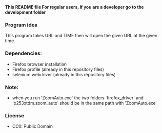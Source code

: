 **This README file For regular users, If you are a developer go to the development folder**
### Program idea

This program takes URL and TIME then will open the given URL at the given time

### Dependencies:
- Firefox browser installation
- Firefox profile (already in this repository files)
- selenium webdriver (already in this repository files)


### Note:
- when you run 'ZoomAuto.exe' the two folders 'firefox_driver' and 'o253xtdm.zoom_auto' should be in the same path with 'ZoomAuto.exe' 


### License
- CC0: Public Domain
